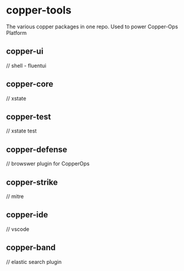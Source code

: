 # copper-tools
The various copper packages in one repo. Used to power Copper-Ops Platform

## copper-ui
// shell - fluentui

## copper-core
// xstate

## copper-test
// xstate test

## copper-defense
// browswer plugin for CopperOps

## copper-strike
// mitre

## copper-ide
// vscode

## copper-band
// elastic search plugin
